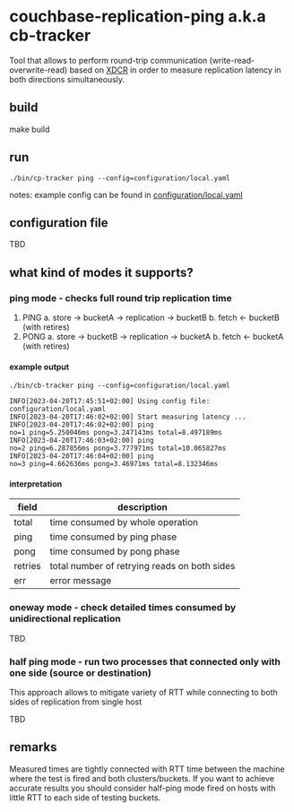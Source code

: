 # couchbase-replication-ping a.k.a cb-tracker

Tool that allows to perform round-trip communication (write-read-overwrite-read) based on [XDCR](https://docs.couchbase.com/server/current/learn/clusters-and-availability/xdcr-overview.html) in order to measure replication latency in both directions simultaneously.

## build

make build

## run

```
./bin/cp-tracker ping --config=configuration/local.yaml
```

notes: example config can be found in [configuration/local.yaml](./configuration/local.yaml)

## configuration file

TBD


## what kind of modes it supports?

### ping mode - checks full round trip replication time

1. PING
   a. store -> bucketA -> replication -> bucketB
   b. fetch <- bucketB (with retires)
2. PONG
   a. store -> bucketB -> replication -> bucketA
   b. fetch <- bucketA (with retires)

#### example output

```
./bin/cb-tracker ping --config=configuration/local.yaml

INFO[2023-04-20T17:45:51+02:00] Using config file: configuration/local.yaml
INFO[2023-04-20T17:46:02+02:00] Start measuring latency ...
INFO[2023-04-20T17:46:02+02:00] ping                                          no=1 ping=5.250046ms pong=3.247143ms total=8.497189ms
INFO[2023-04-20T17:46:03+02:00] ping                                          no=2 ping=6.287856ms pong=3.777971ms total=10.065827ms
INFO[2023-04-20T17:46:04+02:00] ping                                          no=3 ping=4.662636ms pong=3.46971ms total=8.132346ms
```

#### interpretation

| field   | description                                  |
|---------|----------------------------------------------|
| total   | time consumed by whole operation             |
| ping    | time consumed by ping phase                  |
| pong    | time consumed by pong phase                  |
| retries | total number of retrying reads on both sides |
| err | error message |

### oneway mode - check detailed times consumed by unidirectional replication

TBD

### half ping mode - run two processes that connected only with one side (source or destination)

This approach allows to mitigate variety of RTT while connecting to both sides of replication from single host

TBD


## remarks

Measured times are tightly connected with RTT time between the machine where the test is fired and both clusters/buckets.
If you want to achieve accurate results you should consider half-ping mode fired on hosts with little RTT to each side of testing buckets.